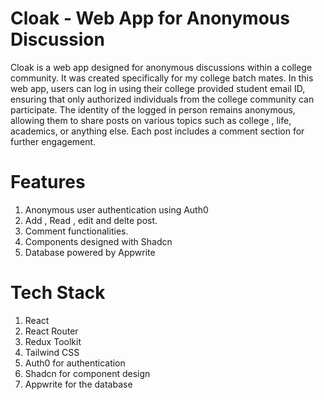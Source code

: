 # Cloak - Web App for Anonymous Discussion
Cloak is a web app designed for anonymous discussions within a college community. It was created specifically for my college batch mates. In this web app, users can log in using their college provided student email ID, ensuring that only authorized individuals from the college community can participate. The identity of the logged in person remains anonymous, allowing them to share posts on various topics such as college , life, academics, or anything else. Each post includes a comment section for further engagement.

# Features
1. Anonymous user authentication using Auth0
2. Add , Read , edit and delte post.
3. Comment functionalities.
4. Components designed with Shadcn
5. Database powered by Appwrite
   
# Tech Stack
1. React
2. React Router
3. Redux Toolkit
4. Tailwind CSS
5. Auth0 for authentication
6. Shadcn for component design
7. Appwrite for the database
